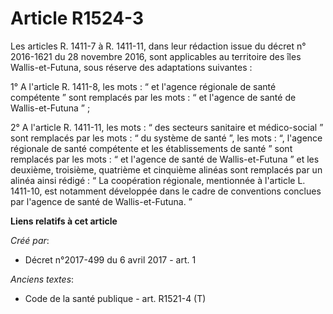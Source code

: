 # Article R1524-3

Les articles R. 1411-7 à R. 1411-11, dans leur rédaction issue du décret n° 2016-1621 du 28 novembre 2016, sont applicables
au territoire des îles Wallis-et-Futuna, sous réserve des adaptations suivantes : 

1° A l'article R. 1411-8, les mots : “ et l'agence régionale de santé compétente ” sont remplacés par les mots : “ et
l'agence de santé de Wallis-et-Futuna ” ; 

2° A l'article R. 1411-11, les mots : “ des secteurs sanitaire et médico-social ” sont remplacés par les mots : “ du système
de santé ”, les mots : “, l'agence régionale de santé compétente et les établissements de santé ” sont remplacés par les
mots : “ et l'agence de santé de Wallis-et-Futuna ” et les deuxième, troisième, quatrième et cinquième alinéas sont remplacés
par un alinéa ainsi rédigé : “ La coopération régionale, mentionnée à l'article L. 1411-10, est notamment développée dans le
cadre de conventions conclues par l'agence de santé de Wallis-et-Futuna. ”

**Liens relatifs à cet article**

_Créé par_:

  - Décret n°2017-499 du 6 avril 2017 - art. 1

_Anciens textes_:

  - Code de la santé publique - art. R1521-4 (T)
